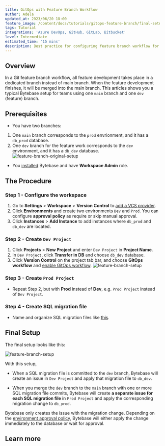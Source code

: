 ```yaml
---
title: GitOps with Feature Branch Workflow
author: Adela
updated_at: 2023/06/20 18:00
feature_image: /content/docs/tutorials/gitops-feature-branch/final-setup.webp
tags: Tutorial
integrations: 'Azure DevOps, GitHub, GitLab, Bitbucket'
level: Intermediate
estimated_time: '15 mins'
description: Best practice for configuring feature branch workflow for VCS
---
```


## Overview

In a Git feature branch workflow, all feature development takes place in a dedicated branch instead of main branch. When the feature development finishes, it will be merged into the main branch. This articles shows you a typical Bytebase setup for teams using one `main` branch and one `dev` (feature) branch.

## Prerequisites

- You have two branches:

1. One `main` branch corresponds to the `prod` envrionment, and it has a `db_prod` database.
2. One `dev` branch for the feature work corresponds to the `dev` environment, and it has a `db_dev` database.
   ![feature-branch-original-setup](/content/docs/tutorials/gitops-feature-branch/original-setup.webp)

- You [installed](/docs/get-started/self-host) Bytebase and have **Workspace Admin** role.

## The Procedure

### Step 1 - Configure the workspace

1. Go to **Settings** > **Workspace** > **Version Control** to [add a VCS provider](/docs/vcs-integration/self-host-gitlab).
2. Click **Environments** and create two environments `Dev` and `Prod`. You can configure **approval policy** as require or skip manual approval.
3. Click **Instances** > **Add Instance** to add instances where `db_prod` and `db_dev` are located.

### Step 2 - Create `Dev Project`

1. Click **Projects** > **New Project** and enter `Dev Project` in **Project Name**.
2. In `Dev Project`, click **Transfer in DB** and choose `db_dev` database.
3. Click **Version Control** on the project tab bar, and choose **GitOps workflow** and [enable GitOps workflow](/docs/vcs-integration/add-gitops-connector).
   ![feature-branch-setup](/content/docs/tutorials/gitops-feature-branch/branch-setting.webp)

### Step 3 - Create `Prod Project`

- Repeat Step 2, but with **Prod** instead of **Dev**, e.g. `Prod Project` instead of `Dev Project`.

### Step 4 - Create SQL migration file

- Name and organize SQL migration files like [this](/docs/vcs-integration/create-migration-files).

## Final Setup

The final setup looks like this:

![feature-branch-setup](/content/docs/tutorials/gitops-feature-branch/final-setup.webp)

With this setup,

- When a SQL migration file is committed to the `dev` branch, Bytebase will create an issue in `Dev Project` and apply that migration file to `db_dev`.

- When you merge the `dev` branch to the `main` branch with one or more SQL migration file commits, Bytebase will create **a separate issue for each SQL migration file** in `Prod Project` and apply the corresponding migration change to `db_prod`.

<HintBlock type="info">

Bytebase only creates the issue with the migration change. Depending on the [environment approval policy](/docs/get-started/step-by-step/set-up-environments), Bytebase will either apply the change immediately to the database or wait for approval.

</HintBlock>

## Learn more

<DocLinkBlock url="/docs/vcs-integration/overview" title="VCS Integration Setup"></DocLinkBlock>
